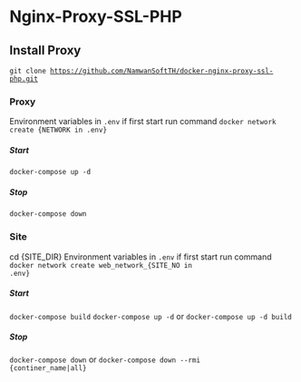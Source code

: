 # Nginx-Proxy-SSL-PHP

## Install Proxy

<code>git clone https://github.com/NamwanSoftTH/docker-nginx-proxy-ssl-php.git</code>

### Proxy

Environment variables in <code>.env</code>
if first start run command <code>docker network create {NETWORK in .env}</code>

##### Start

<code>docker-compose up -d</code>

##### Stop

<code>docker-compose down</code>

### Site

cd {SITE_DIR}
Environment variables in <code>.env</code>
if first start run command <code>docker network create web_network\_{SITE_NO in .env}</code>

##### Start

<code>docker-compose build</code>
<code>docker-compose up -d</code>
or
<code>docker-compose up -d build</code>

##### Stop

<code>docker-compose down</code>
or
<code>docker-compose down --rmi {continer_name|all}</code>
